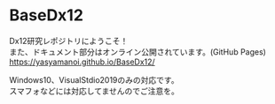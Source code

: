 # BaseDx12
Dx12研究レポジトリにようこそ！  
また、ドキュメント部分はオンライン公開されています。(GitHub Pages)  
https://yasyamanoi.github.io/BaseDx12/  

Windows10、VisualStdio2019のみの対応です。  
スマフォなどには対応してませんのでご注意を。
